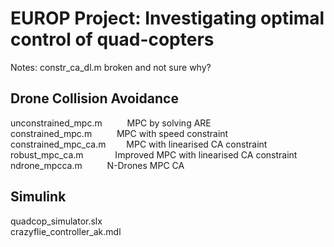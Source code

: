 # EUROP Project: Investigating optimal control of quad-copters

Notes: constr_ca_dl.m broken and not sure why?

## Drone Collision Avoidance
unconstrained_mpc.m &emsp; &emsp; MPC by solving ARE<br/>
constrained_mpc.m &emsp; &emsp; MPC with speed constraint<br/>
constrained_mpc_ca.m &emsp; &ensp; MPC with linearised CA constraint<br/>
robust_mpc_ca.m &emsp; &emsp; &ensp; Improved MPC with linearised CA constraint<br/>
ndrone_mpcca.m &emsp; &emsp; N-Drones MPC CA<br/>

## Simulink
quadcop_simulator.slx <br/>
crazyflie_controller_ak.mdl
